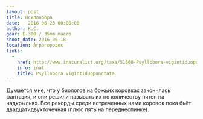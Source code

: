 ```yaml
---
layout: post
title: Псиллобора
date:   2016-06-23 00:00:00
author: К.С.
gear: E-300 / 35mm macro
shoot_date: 2016-06-18
location: Агрогородок
links:
  -
    href: http://www.inaturalist.org/taxa/51660-Psyllobora-vigintiduopunctata
    info: inat
    title: Psyllobora vigintiduopunctata
---
```


Думается мне, что у биологов на божьих коровках закончлась фантазия, и они решили называть их по количеству пятен на надкрыльях. Все рекорды среди встреченных нами коровок пока бьёт двадцатидвухточечная (плюс пять на переднеспинке).
